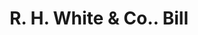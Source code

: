 ---
doi: 10.7916/D8F209QW
date_other: '1890'
date_other_textual: 1890-1899
form: printed ephemera
genre:
- Invoices
name:
- R. H. White & Co.
object_in_context_url: https://biggert.cul.columbia.edu/items/view/ave_biggert_00443
subject_hierarchical_geographic:
- Boston, Massachusetts, United States
subject_name:
- R. H. White & Co.
title: R. H. White & Co.. Bill
sort_title: R. H. White & Co.. Bill
call_number: ave_biggert_00443
coordinates:
- 42.35805555555556,-71.06361111111111
pid: ave_biggert_00443
identifiers: ave_biggert_00443
thumbnail: https://derivativo-3.library.columbia.edu/iiif/2/ldpd:344198/full/!256,256/0/native.jpg
permalink: /biggert/ave_biggert_00443/
layout: iiif-image-page
---